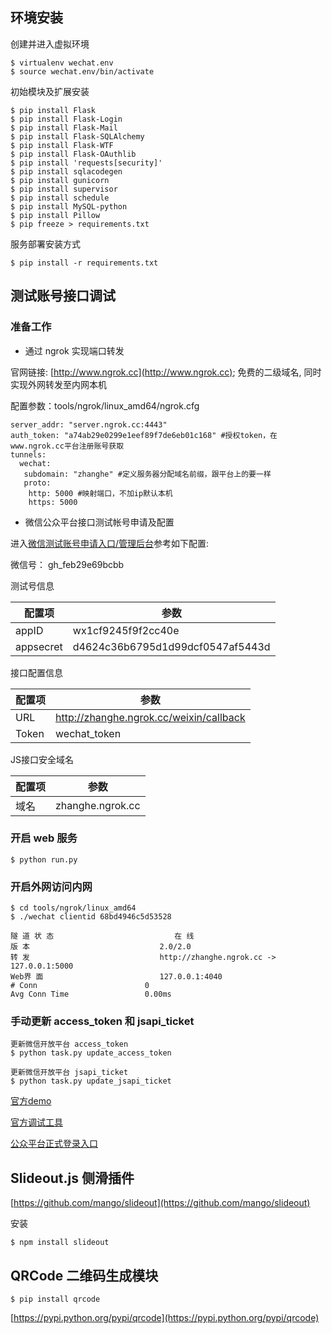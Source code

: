 ## 环境安装

创建并进入虚拟环境
```
$ virtualenv wechat.env
$ source wechat.env/bin/activate
```

初始模块及扩展安装
```
$ pip install Flask
$ pip install Flask-Login
$ pip install Flask-Mail
$ pip install Flask-SQLAlchemy
$ pip install Flask-WTF
$ pip install Flask-OAuthlib
$ pip install 'requests[security]'
$ pip install sqlacodegen
$ pip install gunicorn
$ pip install supervisor
$ pip install schedule
$ pip install MySQL-python
$ pip install Pillow
$ pip freeze > requirements.txt
```

服务部署安装方式
```
$ pip install -r requirements.txt
```


## 测试账号接口调试

### 准备工作

- 通过 ngrok 实现端口转发

官网链接: [http://www.ngrok.cc](http://www.ngrok.cc); 免费的二级域名, 同时实现外网转发至内网本机

配置参数：tools/ngrok/linux_amd64/ngrok.cfg
```
server_addr: "server.ngrok.cc:4443"
auth_token: "a74ab29e0299e1eef89f7de6eb01c168" #授权token，在www.ngrok.cc平台注册账号获取
tunnels:
  wechat:
   subdomain: "zhanghe" #定义服务器分配域名前缀，跟平台上的要一样
   proto:
    http: 5000 #映射端口，不加ip默认本机
    https: 5000
```

- 微信公众平台接口测试帐号申请及配置

进入[微信测试账号申请入口/管理后台](http://mp.weixin.qq.com/debug/cgi-bin/sandbox?t=sandbox/login)参考如下配置:

微信号： gh_feb29e69bcbb

测试号信息

配置项 | 参数
----|------
appID | wx1cf9245f9f2cc40e
appsecret | d4624c36b6795d1d99dcf0547af5443d


接口配置信息

配置项 | 参数
----|------
URL | http://zhanghe.ngrok.cc/weixin/callback
Token | wechat_token


JS接口安全域名

配置项 | 参数
----|------
域名 | zhanghe.ngrok.cc


### 开启 web 服务
```
$ python run.py
```

### 开启外网访问内网
```
$ cd tools/ngrok/linux_amd64
$ ./wechat clientid 68bd4946c5d53528
```

```
隧 道 状 态                           在 线
版 本                             2.0/2.0
转 发                             http://zhanghe.ngrok.cc -> 127.0.0.1:5000
Web界 面                          127.0.0.1:4040
# Conn                        0
Avg Conn Time                 0.00ms
```

### 手动更新 access_token 和 jsapi_ticket
```
更新微信开放平台 access_token
$ python task.py update_access_token

更新微信开放平台 jsapi_ticket
$ python task.py update_jsapi_ticket
```


[官方demo](http://203.195.235.76/jssdk/)

[官方调试工具](http://blog.qqbrowser.cc/)

[公众平台正式登录入口](https://mp.weixin.qq.com)


## Slideout.js 侧滑插件

[https://github.com/mango/slideout](https://github.com/mango/slideout)

安装
```
$ npm install slideout
```


## QRCode 二维码生成模块

```
$ pip install qrcode
```

[https://pypi.python.org/pypi/qrcode](https://pypi.python.org/pypi/qrcode)
